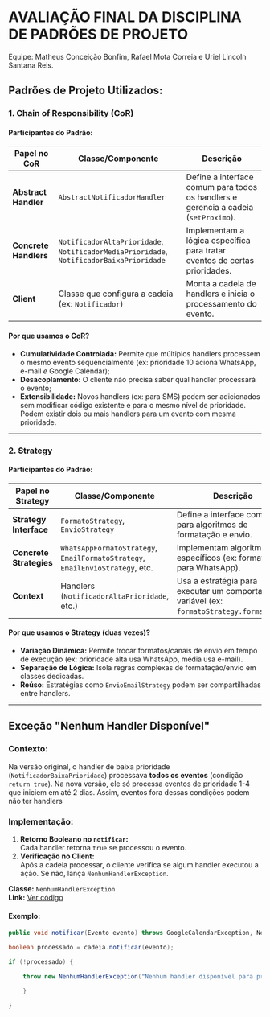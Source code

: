 # AVALIAÇÃO FINAL DA DISCIPLINA DE PADRÕES DE PROJETO

Equipe:  Matheus Conceição Bonfim, Rafael Mota Correia e Uriel Lincoln Santana Reis.

## **Padrões de Projeto Utilizados:**
### **1. Chain of Responsibility (CoR)**
#### **Participantes do Padrão:**
| Papel no CoR          | Classe/Componente                                                                       | Descrição                                                                           |
| --------------------- | --------------------------------------------------------------------------------------- | ----------------------------------------------------------------------------------- |
| **Abstract Handler**  | `AbstractNotificadorHandler`                                                            | Define a interface comum para todos os handlers e gerencia a cadeia (`setProximo`). |
| **Concrete Handlers** | `NotificadorAltaPrioridade`, `NotificadorMediaPrioridade`, `NotificadorBaixaPrioridade` | Implementam a lógica específica para tratar eventos de certas prioridades.          |
| **Client**            | Classe que configura a cadeia (ex: `Notificador`)                                       | Monta a cadeia de handlers e inicia o processamento do evento.                      |

#### **Por que usamos o CoR?**

- **Cumulatividade Controlada:** Permite que múltiplos handlers processem o mesmo evento sequencialmente (ex: prioridade 10 aciona WhatsApp, e-mail *e* Google Calendar);
- **Desacoplamento:** O cliente não precisa saber qual handler processará o evento;
- **Extensibilidade:** Novos handlers (ex: para SMS) podem ser adicionados sem modificar código existente e para o mesmo nível de prioridade. Podem existir dois ou mais handlers para um evento com mesma prioridade.

---

### **2. Strategy**
#### **Participantes do Padrão:**
| Papel no Strategy       | Classe/Componente                                                             | Descrição                                                                                    |
| ----------------------- | ----------------------------------------------------------------------------- | -------------------------------------------------------------------------------------------- |
| **Strategy Interface**  | `FormatoStrategy`, `EnvioStrategy`                                            | Define a interface comum para algoritmos de formatação e envio.                              |
| **Concrete Strategies** | `WhatsAppFormatoStrategy`, `EmailFormatoStrategy`, `EmailEnvioStrategy`, etc. | Implementam algoritmos específicos (ex: formatação para WhatsApp).                           |
| **Context**             | Handlers (`NotificadorAltaPrioridade`, etc.)                                  | Usa a estratégia para executar um comportamento variável (ex: `formatoStrategy.formatar()`). |

#### **Por que usamos o Strategy (duas vezes)?**

- **Variação Dinâmica:** Permite trocar formatos/canais de envio em tempo de execução (ex: prioridade alta usa WhatsApp, média usa e-mail).  
- **Separação de Lógica:** Isola regras complexas de formatação/envio em classes dedicadas.  
- **Reúso:** Estratégias como `EnvioEmailStrategy` podem ser compartilhadas entre handlers.

---
## **Exceção "Nenhum Handler Disponível"**
### **Contexto:**
Na versão original, o handler de baixa prioridade (`NotificadorBaixaPrioridade`) processava **todos os eventos** (condição `return true`). Na nova versão, ele só processa eventos de prioridade 1-4 que iniciem em até 2 dias. Assim, eventos fora dessas condições podem não ter handlers
### **Implementação:**

1. **Retorno Booleano no `notificar`:**  
   Cada handler retorna `true` se processou o evento.  
2. **Verificação no Client:**  
   Após a cadeia processar, o cliente verifica se algum handler executou a ação. Se não, lança `NenhumHandlerException`.
   
**Classe:** `NenhumHandlerException`  
**Link:** [Ver código](src/main/java/br/edu/ifba/inf011/exceptions/NenhumHandlerException.java)  
#### **Exemplo:**
```java
public void notificar(Evento evento) throws GoogleCalendarException, NenhumHandlerException {

boolean processado = cadeia.notificar(evento);

if (!processado) {

	throw new NenhumHandlerException("Nenhum handler disponível para processar o evento: " + evento.getDescricao());

	}

}


